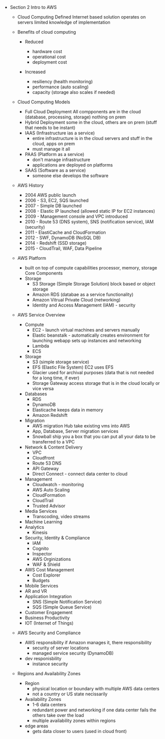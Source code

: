 * Section 2 Intro to AWS
    * Cloud Computing Defined
        Internet based solution
        operates on servers
        limited knowledge of implementation

    * Benefits of cloud computing
        * Reduced
            - hardware cost
            - operational cost
            - deployment cost
        
        * Increased
            - resiliency (health monitoring)
            - performance (auto scaling)
            - capacity (storage also scales if needed)

    * Cloud Computing Models
        * Full Cloud Deployment
            All compponents are in the cloud (database, processing, storage)
            nothing on prem
        * Hybrid Deployment
            some in the cloud, others are on prem (stuff that needs to be instant)
        * IAAS (Infrastructure ias a service)
            * entire infrastructure is in the cloud
                servers and stuff in the cloud, apps on prem
            * must manage it all
        * PAAS (Platform as a service)
          *   don't manage infrastructure
            * applications are deployed on platforms
        * SAAS (Software as a service)
            * someone else develops the software
    * AWS History
        * 2004 AWS public launch
        * 2006 - S3, EC2, SQS launched
        * 2007 - Simple DB launched
        * 2008 - Elastic IP launched (allowed static IP for EC2 instances)
        * 2009 - Management console and VPC introduced
        * 2010 - Route 53 (DNS system), SNS (notification service), IAM (security)
        * 2011 - ElastiCache and CloudFormation
        * 2012 - SWF, DynamoDB (NoSQL DB)
        * 2014 - Redshift (SSD storage)
        * 2015 - CloudTrail, WAF, Data Pipeline
    * AWS Platform
        - built on top of compute capabilities
            processor, memory, storage
        Core Components
        * Storage
            *  S3 Storage (Simple Storage Solution)
                  block based or object storage
            * Amazon RDS (databae as a service functionality)
            * Amazon Vitrual Private Cloud (networking)
            * Identity and Access Management (IAM) - security
    * AWS Service Overview
        * Compute
            * EC2 - launch virtual machines and servers manually
            * Elastic beanstalk - automatically creates environment for launching webapp
                sets up instances and networking
            * Lambda
            * ECS
        * Storage
            * S3 (simple storage service)
            * EFS (Elastic File System)
                EC2 uses EFS
            * Glacier
                used for archival purposes (data that is not needed for a long time, if ever)
            * Storage Gateway
                access storage that is in the cloud locally or vice versa
        * Databases
            * RDS
            * DynamoDB
            * Elasticache
                keeps data in memory
            * Amazon Redshift
        * Migration
            * AWS migration Hub 
                take existing vms into AWS
            * App, Database, Server migration services
            * Snowball
                ship you a box that you can put all your data to be transferred to a VPC
        * Network & Content Delivery
            * VPC
            * Cloudfront
            * Route 53 DNS
            * API Gateway
            * Direct Connect - connect data center to cloud
        * Management
            * Cloudwatch - monitoring
            * AWS Auto Scaling
            * CloudFormation
            * CloudTrail
            * Trusted Advisor
        * Media Services
            * Transcoding, video streams
        * Machine Learning
        * Analytics
            * Kinesis
        * Security, Identity & Compliance
            * IAM
            * Cognito
            * Inspector
            * AWS Orginizations
            * WAF & Shield
        * AWS Cost Management
            * Cost Explorer
            * Budgets
        * Mobile Services
        * AR and VR
        * Application Integration
            * SNS (Simple Notification Service)
            * SQS (Simple Queue Service)
        * Customer Engagement
        * Business Productivity
        * IOT (Internet of Things)
    * AWS Security and Compliance
        * AWS responsibility
            if Amazon manages it, there responsibility
            * security of server locations
            * managed service security (DynamoDB)
        * dev responisbility
            * instance security
    * Regions and Availability Zones
        * Region
            * physical location or boundary with multiple AWS data centers
            * not a country or US state necissarily
        * Availability Zones
            * 1-6 data centers
            * redundant power and networking
                if one data center fails the others take over the load
            * multiple availability zones within regions
        * edge areas 
            * gets data closer to users (used in cloud front)
            

